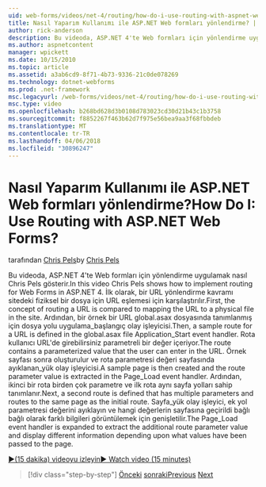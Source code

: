 ```yaml
---
uid: web-forms/videos/net-4/routing/how-do-i-use-routing-with-aspnet-web-forms
title: Nasıl Yaparım Kullanımı ile ASP.NET Web formları yönlendirme? | Microsoft Docs
author: rick-anderson
description: Bu videoda, ASP.NET 4'te Web formları için yönlendirme uygulamak nasıl Chris Pels gösterir. İlk olarak, bir URL yönlendirme kavramı bir p URL eşlemesi için karşılaştırılır...
ms.author: aspnetcontent
manager: wpickett
ms.date: 10/15/2010
ms.topic: article
ms.assetid: a3ab6cd9-8f71-4b73-9336-21c0de078269
ms.technology: dotnet-webforms
ms.prod: .net-framework
msc.legacyurl: /web-forms/videos/net-4/routing/how-do-i-use-routing-with-aspnet-web-forms
msc.type: video
ms.openlocfilehash: b268bd628d3b0108d783023cd30d21b43c1b3758
ms.sourcegitcommit: f8852267f463b62d7f975e56bea9aa3f68fbbdeb
ms.translationtype: MT
ms.contentlocale: tr-TR
ms.lasthandoff: 04/06/2018
ms.locfileid: "30896247"
---
```

<a name="how-do-i-use-routing-with-aspnet-web-forms"></a><span data-ttu-id="ac7b5-105">Nasıl Yaparım Kullanımı ile ASP.NET Web formları yönlendirme?</span><span class="sxs-lookup"><span data-stu-id="ac7b5-105">How Do I: Use Routing with ASP.NET Web Forms?</span></span>
====================
<span data-ttu-id="ac7b5-106">tarafından [Chris Pels](https://twitter.com/chrispels)</span><span class="sxs-lookup"><span data-stu-id="ac7b5-106">by [Chris Pels](https://twitter.com/chrispels)</span></span>

<span data-ttu-id="ac7b5-107">Bu videoda, ASP.NET 4'te Web formları için yönlendirme uygulamak nasıl Chris Pels gösterir.</span><span class="sxs-lookup"><span data-stu-id="ac7b5-107">In this video Chris Pels shows how to implement routing for Web Forms in ASP.NET 4.</span></span> <span data-ttu-id="ac7b5-108">İlk olarak, bir URL yönlendirme kavramı sitedeki fiziksel bir dosya için URL eşlemesi için karşılaştırılır.</span><span class="sxs-lookup"><span data-stu-id="ac7b5-108">First, the concept of routing a URL is compared to mapping the URL to a physical file in the site.</span></span> <span data-ttu-id="ac7b5-109">Ardından, bir örnek bir URL global.asax dosyasında tanımlanmış için dosya yolu uygulama\_başlangıç olay işleyicisi.</span><span class="sxs-lookup"><span data-stu-id="ac7b5-109">Then, a sample route for a URL is defined in the global.asax file Application\_Start event handler.</span></span> <span data-ttu-id="ac7b5-110">Rota kullanıcı URL'de girebilirsiniz parametreli bir değer içeriyor.</span><span class="sxs-lookup"><span data-stu-id="ac7b5-110">The route contains a parameterized value that the user can enter in the URL.</span></span> <span data-ttu-id="ac7b5-111">Örnek sayfası sonra oluşturulur ve rota parametresi değeri sayfasında ayıklanan\_yük olay işleyicisi.</span><span class="sxs-lookup"><span data-stu-id="ac7b5-111">A sample page is then created and the route parameter value is extracted in the Page\_Load event handler.</span></span> <span data-ttu-id="ac7b5-112">Ardından, ikinci bir rota birden çok parametre ve ilk rota aynı sayfa yolları sahip tanımlanır.</span><span class="sxs-lookup"><span data-stu-id="ac7b5-112">Next, a second route is defined that has multiple parameters and routes to the same page as the initial route.</span></span> <span data-ttu-id="ac7b5-113">Sayfa\_yük olay işleyici, ek yol parametresi değerini ayıklayın ve hangi değerlerin sayfasına geçirildi bağlı bağlı olarak farklı bilgileri görüntülemek için genişletilir.</span><span class="sxs-lookup"><span data-stu-id="ac7b5-113">The Page\_Load event handler is expanded to extract the additional route parameter value and display different information depending upon what values have been passed to the page.</span></span>

[<span data-ttu-id="ac7b5-114">&#9654;(15 dakika) videoyu izleyin</span><span class="sxs-lookup"><span data-stu-id="ac7b5-114">&#9654; Watch video (15 minutes)</span></span>](https://channel9.msdn.com/Blogs/ASP-NET-Site-Videos/how-do-i-use-routing-with-aspnet-web-forms)

> [!div class="step-by-step"]
> <span data-ttu-id="ac7b5-115">[Önceki](aspnet-4-quick-hit-outbound-webforms-routing.md)
> [sonraki](how-do-i-work-with-urls-in-aspnet-routing.md)</span><span class="sxs-lookup"><span data-stu-id="ac7b5-115">[Previous](aspnet-4-quick-hit-outbound-webforms-routing.md)
[Next](how-do-i-work-with-urls-in-aspnet-routing.md)</span></span>
